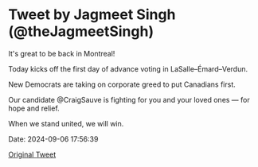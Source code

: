 # Tweet by Jagmeet Singh (@theJagmeetSingh)

It's great to be back in Montreal!

Today kicks off the first day of advance voting in LaSalle–Émard–Verdun.

New Democrats are taking on corporate greed to put Canadians first.

Our candidate @CraigSauve is fighting for you and your loved ones — for hope and relief.

When we stand united, we will win.

Date: 2024-09-06 17:56:39

[Original Tweet](https://x.com/theJagmeetSingh/status/1832115711084523823)
